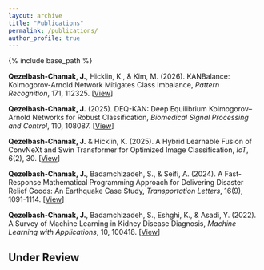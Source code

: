 ```yaml
---
layout: archive
title: "Publications"
permalink: /publications/
author_profile: true
---
```


{% include base_path %}


**Qezelbash-Chamak, J.**, Hicklin, K., & Kim, M. (2026). KANBalance: Kolmogorov-Arnold Network Mitigates Class Imbalance, *Pattern Recognition*, 171, 112325. [[View](https://authors.elsevier.com/a/1lg%7EZ77nKsB74)]

**Qezelbash-Chamak, J.** (2025). DEQ-KAN: Deep Equilibrium Kolmogorov–Arnold Networks for Robust Classification, *Biomedical Signal Processing and Control*, 110, 108087. [[View](https://doi.org/10.1016/j.bspc.2025.108087)]

**Qezelbash-Chamak, J.** & Hicklin, K. (2025). A Hybrid Learnable Fusion of ConvNeXt and Swin Transformer for Optimized Image Classification, *IoT*, 6(2), 30. [[View](https://doi.org/10.3390/iot6020030)]

**Qezelbash-Chamak, J.**, Badamchizadeh, S., & Seifi, A. (2024). A Fast-Response Mathematical Programming Approach for Delivering Disaster Relief Goods: An Earthquake Case Study, *Transportation Letters*, 16(9), 1091-1114. [[View](https://www.tandfonline.com/doi/abs/10.1080/19427867.2023.2270238)]

**Qezelbash-Chamak, J.**, Badamchizadeh, S., Eshghi, K., & Asadi, Y. (2022). A Survey of Machine Learning in Kidney Disease Diagnosis, *Machine Learning with Applications*, 10, 100418. [[View](https://doi.org/10.1016/j.mlwa.2022.100418)] 

Under Review
------
